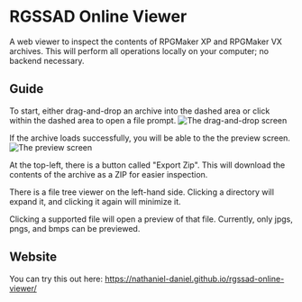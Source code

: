 # RGSSAD Online Viewer

A web viewer to inspect the contents of RPGMaker XP and RPGMaker VX archives.
This will perform all operations locally on your computer; no backend necessary.

## Guide
To start, either drag-and-drop an archive into the dashed area or click within the dashed area to open a file prompt.
![The drag-and-drop screen](./doc/images/drag-and-drop.png)


If the archive loads successfully, you will be able to the the preview screen.
![The preview screen](./doc/images/preview.png)


At the top-left, there is a button called "Export Zip".
This will download the contents of the archive as a ZIP for easier inspection.

There is a file tree viewer on the left-hand side. 
Clicking a directory will expand it, and clicking it again will minimize it.


Clicking a supported file will open a preview of that file.
Currently, only jpgs, pngs, and bmps can be previewed.


## Website
You can try this out here:
https://nathaniel-daniel.github.io/rgssad-online-viewer/